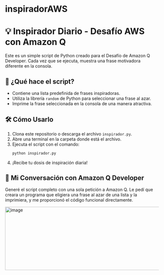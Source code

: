 # inspiradorAWS

# 💡 Inspirador Diario - Desafío AWS con Amazon Q

Este es un simple script de Python creado para el Desafío de Amazon Q Developer. Cada vez que se ejecuta, muestra una frase motivadora diferente en la consola.

## 🚀 ¿Qué hace el script?
- Contiene una lista predefinida de frases inspiradoras.
- Utiliza la librería `random` de Python para seleccionar una frase al azar.
- Imprime la frase seleccionada en la consola de una manera atractiva.

## 🛠️ Cómo Usarlo
1.  Clona este repositorio o descarga el archivo `inspirador.py`.
2.  Abre una terminal en la carpeta donde está el archivo.
3.  Ejecuta el script con el comando:
    ```bash
    python inspirador.py
    ```
4.  ¡Recibe tu dosis de inspiración diaria!

## 💬 Mi Conversación con Amazon Q Developer
Generé el script completo con una sola petición a Amazon Q. Le pedí que creara un programa que eligiera una frase al azar de una lista y la imprimiera, y me proporcionó el código funcional directamente.

<img width="590" height="207" alt="image" src="https://github.com/user-attachments/assets/3e9aa0c7-79e8-4362-9fb6-aa699589c4ea" />

